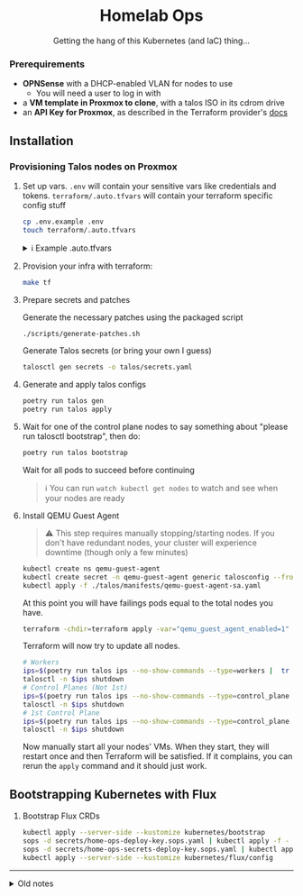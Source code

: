 <center>

# Homelab Ops

Getting the hang of this Kubernetes (and IaC) thing...

</center>

### Prerequirements

- **OPNSense** with a DHCP-enabled VLAN for nodes to use
    - You will need a user to log in with
- a **VM template in Proxmox to clone**, with a talos ISO in its cdrom drive
- an **API Key for Proxmox**, as described in the Terraform provider's [docs](https://registry.terraform.io/providers/Telmate/proxmox/latest/docs#creating-the-proxmox-user-and-role-for-terraform)

## Installation

### Provisioning Talos nodes on Proxmox

1. Set up vars. `.env` will contain your sensitive vars like credentials and tokens. `terraform/.auto.tfvars` will contain your terraform specific config stuff

    ```sh
    cp .env.example .env
    touch terraform/.auto.tfvars
    ```


    <details>
    <summary>
        ℹ️ Example .auto.tfvars
    </summary>

    ```
    bridge              = "vmbrX"
    pve_node            = "nodename"
    storage             = "zfsX"
    talos_template_name = "talos-node" # the name of the vm template with the talos iso in cdrom
    vlan_tag            = "69" # nice
    pve_tags            = "" # if any

    control_plane_nodes_count = 3
    control_plane_total_mem   = 12288
    worker_nodes_count        = 4
    workers_total_mem         = 53248
    ```
    </details>



1. Provision your infra with terraform:

    ```sh
    make tf
    ```

1. Prepare secrets and patches

    Generate the necessary patches using the packaged script

    ```sh
    ./scripts/generate-patches.sh
    ```

    Generate Talos secrets (or bring your own I guess)

    ```sh
    talosctl gen secrets -o talos/secrets.yaml
    ```

1. Generate and apply talos configs

    ```sh
    poetry run talos gen
    poetry run talos apply
    ```

1. Wait for one of the control plane nodes to say something about "please run talosctl bootstrap", then do:

    ```sh
    poetry run talos bootstrap
    ```

    Wait for all pods to succeed before continuing

    > ℹ️ You can run `watch kubectl get nodes` to watch and see when your nodes are ready



1. Install QEMU Guest Agent

    > ⚠️ This step requires manually stopping/starting nodes. If you don't have redundant nodes, your cluster will experience downtime (though only a few minutes)

    ```sh
    kubectl create ns qemu-guest-agent
    kubectl create secret -n qemu-guest-agent generic talosconfig --from-file=config="$TALOSCONFIG"
    kubectl apply -f ./talos/manifests/qemu-guest-agent-sa.yaml
    ```

    At this point you will have failings pods equal to the total nodes you have.

    ```sh
    terraform -chdir=terraform apply -var="qemu_guest_agent_enabled=1"
    ```

    Terraform will now try to update all nodes.

    ```sh
    # Workers
    ips=$(poetry run talos ips --no-show-commands --type=workers |  tr '\n' ',' | sed 's/,$//')
    talosctl -n $ips shutdown
    # Control Planes (Not 1st)
    ips=$(poetry run talos ips --no-show-commands --type=control_plane | tail -n -2 | tr '\n' ',' | sed 's/,$//')
    talosctl -n $ips shutdown
    # 1st Control Plane
    ips=$(poetry run talos ips --no-show-commands --type=control_plane | head -n 1 | tr '\n' ',' | sed 's/,$//')
    talosctl -n $ips shutdown
    ```

    Now manually start all your nodes' VMs. When they start, they will restart once and then Terraform will be satisfied. If it complains, you can rerun the `apply` command and it should just work.


## Bootstrapping Kubernetes with Flux

1. Bootstrap Flux CRDs

    ```sh
    kubectl apply --server-side --kustomize kubernetes/bootstrap
    sops -d secrets/home-ops-deploy-key.sops.yaml | kubectl apply -f -
    sops -d secrets/home-ops-secrets-deploy-key.sops.yaml | kubectl apply -f -
    kubectl apply --server-side --kustomize kubernetes/flux/config
    ```

---

<details><summary>Old notes</summary>


1. Install the Helm releases:

    > ℹ️ (To move to Flux)


    ```sh
    helm upgrade --install --create-namespace -n monitoring kube-prometheus-stack prometheus-community/kube-prometheus-stack
    ```


</details>
